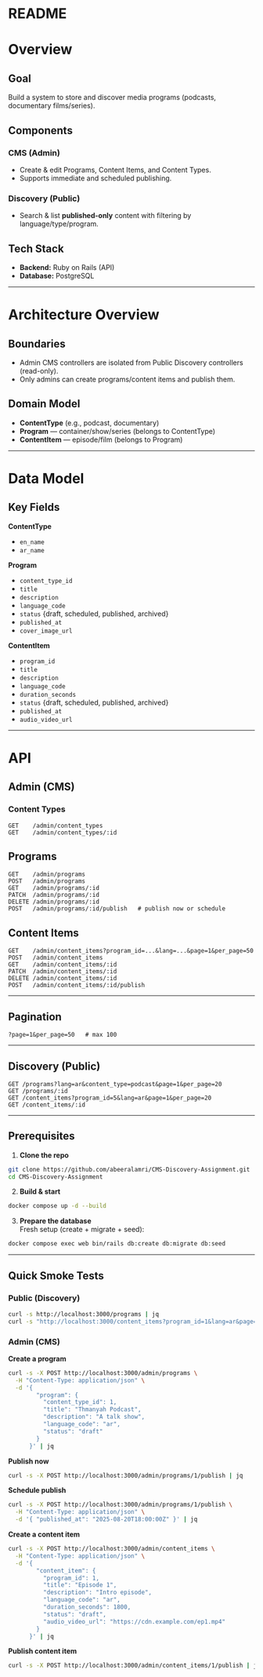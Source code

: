 # README
# Overview

## Goal
Build a system to store and discover media programs (podcasts, documentary films/series).

## Components

### CMS (Admin)
- Create & edit Programs, Content Items, and Content Types.
- Supports immediate and scheduled publishing.

### Discovery (Public)
- Search & list **published-only** content with filtering by language/type/program.

## Tech Stack
- **Backend:** Ruby on Rails (API)
- **Database:** PostgreSQL

---

# Architecture Overview

## Boundaries
- Admin CMS controllers are isolated from Public Discovery controllers (read-only).
- Only admins can create programs/content items and publish them.

## Domain Model
- **ContentType** (e.g., podcast, documentary)
- **Program** — container/show/series (belongs to ContentType)
- **ContentItem** — episode/film (belongs to Program)

---

# Data Model

## Key Fields

**ContentType**  
- `en_name`  
- `ar_name`

**Program**  
- `content_type_id`  
- `title`  
- `description`  
- `language_code`  
- `status` {draft, scheduled, published, archived}  
- `published_at`  
- `cover_image_url`

**ContentItem**  
- `program_id`  
- `title`  
- `description`  
- `language_code`  
- `duration_seconds`  
- `status` {draft, scheduled, published, archived}  
- `published_at`  
- `audio_video_url`

---

# API

## Admin (CMS)
### Content Types
```http
GET    /admin/content_types
GET    /admin/content_types/:id
```
## Programs

```http
GET    /admin/programs
POST   /admin/programs
GET    /admin/programs/:id
PATCH  /admin/programs/:id
DELETE /admin/programs/:id
POST   /admin/programs/:id/publish   # publish now or schedule
```

## Content Items
```http
GET    /admin/content_items?program_id=...&lang=...&page=1&per_page=50
POST   /admin/content_items
GET    /admin/content_items/:id
PATCH  /admin/content_items/:id
DELETE /admin/content_items/:id
POST   /admin/content_items/:id/publish
```

---

## Pagination
```text
?page=1&per_page=50   # max 100
```

---

## Discovery (Public)
```http
GET /programs?lang=ar&content_type=podcast&page=1&per_page=20
GET /programs/:id
GET /content_items?program_id=5&lang=ar&page=1&per_page=20
GET /content_items/:id
```

---

## Prerequisites

1) **Clone the repo**
```bash
git clone https://github.com/abeeralamri/CMS-Discovery-Assignment.git
cd CMS-Discovery-Assignment
```

2) **Build & start**
```bash
docker compose up -d --build
```

3) **Prepare the database**  
Fresh setup (create + migrate + seed):
```bash
docker compose exec web bin/rails db:create db:migrate db:seed
```

---

## Quick Smoke Tests

### Public (Discovery)
```bash
curl -s http://localhost:3000/programs | jq
curl -s "http://localhost:3000/content_items?program_id=1&lang=ar&page=1&per_page=20" | jq
```

### Admin (CMS)

**Create a program**
```bash
curl -s -X POST http://localhost:3000/admin/programs \
  -H "Content-Type: application/json" \
  -d '{
        "program": {
          "content_type_id": 1,
          "title": "Thmanyah Podcast",
          "description": "A talk show",
          "language_code": "ar",
          "status": "draft"
        }
      }' | jq
```

**Publish now**
```bash
curl -s -X POST http://localhost:3000/admin/programs/1/publish | jq
```

**Schedule publish**
```bash
curl -s -X POST http://localhost:3000/admin/programs/1/publish \
  -H "Content-Type: application/json" \
  -d '{ "published_at": "2025-08-20T18:00:00Z" }' | jq
```

**Create a content item**
```bash
curl -s -X POST http://localhost:3000/admin/content_items \
  -H "Content-Type: application/json" \
  -d '{
        "content_item": {
          "program_id": 1,
          "title": "Episode 1",
          "description": "Intro episode",
          "language_code": "ar",
          "duration_seconds": 1800,
          "status": "draft",
          "audio_video_url": "https://cdn.example.com/ep1.mp4"
        }
      }' | jq
```

**Publish content item**
```bash
curl -s -X POST http://localhost:3000/admin/content_items/1/publish | jq
```
